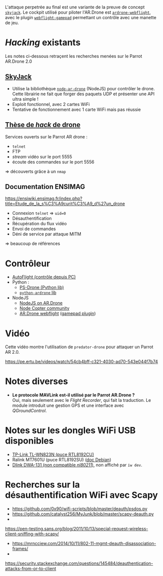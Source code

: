 L'attaque perpetrée au final est une variante de la preuve de concept
[`skyjack`](https://github.com/samyk/skyjack). Le cockpit utilisé pour piloter l'AR.Drone
est [`ardrone-webflight`](https://github.com/eschnou/ardrone-webflight), avec le plugin
[`webflight-gamepad`](https://github.com/wiseman/webflight-gamepad/) permettant un
contrôle avec une manette de jeu.

# *Hacking* existants

Les notes ci-dessous retraçent les recherches menées sur le Parrot AR.Drone 2.0

## [SkyJack](https://github.com/samyk/skyjack)

- Utilise la bibliothèque [`node-ar-drone`](https://github.com/felixge/node-ar-drone)
  (NodeJS) pour contrôler le drone. Cette librairie ne fait que forger des paquets UDP et
  présenter une API ultra simple !
- Exploit fonctionnel, avec 2 cartes WiFi
- Tentative de fonctionnement avec 1 carte WiFi mais pas réussie


## [Thèse de *hack* de drone](https://github.com/markszabo/drone-hacking)

Services ouverts sur le Parrot AR drone :

- `telnet`
- FTP
- *stream* vidéo sur le port 5555
- écoute des commandes sur le port 5556

=> découverts grâce à un `nmap`


## Documentation ENSIMAG

<https://ensiwiki.ensimag.fr/index.php?title=Etude_de_la_s%C3%A9curit%C3%A9_d%27un_drone>

- Connexion `telnet` => `uid=0`
- Désauthentification
- Récupération du flux vidéo
- Envoi de commandes
- Déni de service par attaque MITM

=> beaucoup de références




# Contrôleur

- [AutoFlight (contrôle depuis PC)](http://electronics.kitchen/autoflight)
- Python :
  - [PS-Drone (Python lib)](http://www.playsheep.de/drone/)
  - [`python-ardrone` lib](https://github.com/venthur/python-ardrone)
- NodeJS
  - [NodeJS on AR.Drone](https://github.com/pubnub/pubnub-drone)
  - [Node Copter community](http://www.nodecopter.com/)
  - [AR.Drone webflight](http://eschnou.github.io/ardrone-webflight/)
    ([gamepad plugin](https://github.com/wiseman/webflight-gamepad/))


# Vidéo

Cette vidéo montre l'utilisation de `predator-drone` pour attaquer un Parrot AR 2.0.

https://pe.ertu.be/videos/watch/54cb4bff-c321-4030-ad70-543e044f7b74


# Notes diverses

- **Le protocole MAVLink est-il utilisé par le Parrot AR.Drone ?**\
  Oui, mais seulement avec le *Flight Recorder*, qui fait la traduction. Le module
  introduit une gestion GPS et une interface avec *QGroundControl*.


# Notes sur les dongles WiFi USB disponibles

- [TP-Link TL-WN823N (puce RTL8192CU)](https://doc.ubuntu-fr.org/hercules_hwnup-150)
- Ralink MT7601U (puce RTL8192SU) ([doc Debian](https://wiki.debian.org/fr/rtl819x))
- [Dlink DWA-131 (non compatible *nl80211*)](https://doc.ubuntu-fr.org/dwa-131), non
  affiché par `iw dev`.

# Recherches sur la désauthentification WiFi avec Scapy

- <https://github.com/0x90/wifi-scripts/blob/master/deauth/psdos.py>
- <https://github.com/catalyst256/MyJunk/blob/master/scapy-deauth.py>
-
<https://pen-testing.sans.org/blog/2011/10/13/special-request-wireless-client-sniffing-with-scapy/>
- <https://mrncciew.com/2014/10/11/802-11-mgmt-deauth-disassociation-frames/>
-
<https://security.stackexchange.com/questions/145484/deauthentication-attacks-from-or-to-client>

